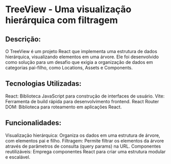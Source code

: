 # TreeView - Uma visualização hierárquica com filtragem
## Descrição:

O TreeView é um projeto React que implementa uma estrutura de dados hierárquica, visualizando elementos em uma árvore. Ele foi desenvolvido como solução para um desafio que exigia a organização de dados em categorias pai-filho, como Locations, Assets e Components.

## Tecnologias Utilizadas:

React: Biblioteca JavaScript para construção de interfaces de usuário.
Vite: Ferramenta de build rápida para desenvolvimento frontend.
React Router DOM: Biblioteca para roteamento em aplicações React.

## Funcionalidades:

Visualização hierárquica: Organiza os dados em uma estrutura de árvore, com elementos pai e filho.
Filtragem: Permite filtrar os elementos da árvore através de parâmetros de consulta (query params) na URL.
Componentes reutilizáveis: Emprega componentes React para criar uma estrutura modular e escalável.

